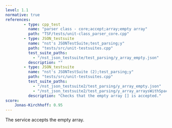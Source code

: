 ```yaml
---
level: 1.1
normative: true
references:
        - type: cpp_test
          name: "parser class - core;accept;array;empty array"
          path: "TSF/tests/unit-class_parser_core.cpp"
        - type: JSON_testsuite
          name: "nst's JSONTestSuite;test_parsing;y"
          path: "tests/src/unit-testsuites.cpp"
          test_suite_paths:
            - "/nst_json_testsuite/test_parsing/y_array_empty.json"
          description: ""
        - type: JSON_testsuite
          name: "nst's JSONTestSuite (2);test_parsing;y"
          path: "tests/src/unit-testsuites.cpp"
          test_suite_paths:
            - "/nst_json_testsuite2/test_parsing/y_array_empty.json"
            - "/nst_json_testsuite2/test_parsing/y_array_arraysWithSpaces.json"
          description: "Checks that the empty array [] is accepted."
score:
    Jonas-Kirchhoff: 0.95
---
```


The service accepts the empty array.